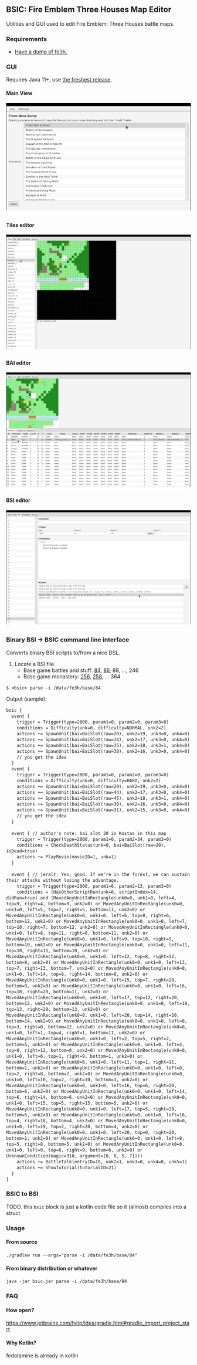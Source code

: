 ## BSIC: Fire Emblem Three Houses Map Editor

Utilities and GUI used to edit Fire Emblem: Three Houses battle maps.

### Requirements
* [Have a dump of fe3h.](https://github.com/three-houses-research-team/Throne-of-Knowledge/wiki/Dump-&-Extract-Game#extract-romfs--exefs-of-base-game)

### GUI

Requires Java 11+, use [the freshest release](https://github.com/three-houses-research-team/bsic/releases).

#### Main View
![](docs/main.png)

#### Tiles editor
![](docs/tiles.png)

#### BAI editor
![](docs/bai_edit.png)

#### BSI editor
![](docs/bsi_edit.png)

### Binary BSI -> BSIC command line interface
Converts binary BSI scripts to/from a nice DSL.

1. Locate a BSI file. 
    * Base game battles and stuff: [84](https://fedatamine.com/en-us/battles/0/a-skirmish-at-dawn), [86](https://fedatamine.com/en-us/battles/1/rivalry-of-the-houses), 88, ..., 246
    * Base game monastery: [256](https://fedatamine.com/en-us/monastery/0), [258](https://fedatamine.com/en-us/monastery/1), ... 364
    
```
$ <bsic> parse -i /data/fe3h/base/84
```

Output (sample):
```
bsic {
  event {
    trigger = Trigger(type=2000, param1=0, param2=0, param3=0)
    conditions = Difficulty(unk=0, difficulty=NORMAL, unk2=2)
    actions += SpawnUnit(bai=BaiSlot(raw=20), unk2=19, unk3=0, unk4=0)
    actions += SpawnUnit(bai=BaiSlot(raw=34), unk2=17, unk3=0, unk4=0)
    actions += SpawnUnit(bai=BaiSlot(raw=35), unk2=18, unk3=1, unk4=0)
    actions += SpawnUnit(bai=BaiSlot(raw=30), unk2=16, unk3=0, unk4=0)
    // you get the idea
  }
  event {
    trigger = Trigger(type=2000, param1=0, param2=0, param3=0)
    conditions = Difficulty(unk=0, difficulty=HARD, unk2=2)
    actions += SpawnUnit(bai=BaiSlot(raw=20), unk2=19, unk3=0, unk4=0)
    actions += SpawnUnit(bai=BaiSlot(raw=44), unk2=17, unk3=0, unk4=0)
    actions += SpawnUnit(bai=BaiSlot(raw=45), unk2=18, unk3=1, unk4=0)
    actions += SpawnUnit(bai=BaiSlot(raw=30), unk2=16, unk3=0, unk4=0)
    actions += SpawnUnit(bai=BaiSlot(raw=31), unk2=15, unk3=0, unk4=0)
    // you get the idea
  }
  
  event { // author's note: bai slot 20 is Kostas in this map
    trigger = Trigger(type=2000, param1=0, param2=34, param3=0)
    conditions = CheckDeathStatus(unk=0, bai=BaiSlot(raw=20), isDead=true)
    actions += PlayMovie(movieID=1, unk=1)
  }
  
  event { // jeralt: Yes, good. If we're in the forest, we can sustain their attacks without losing the advantage.
    trigger = Trigger(type=2000, param1=0, param2=13, param3=0)
    conditions = (HasOtherScriptRun(unk=0, scriptIndex=14, didRun=true) and (MovedAnyUnitInRectangle(unk0=0, unk1=0, left=4, top=9, right=4, bottom=9, unk2=0) or MovedAnyUnitInRectangle(unk0=0, unk1=0, left=5, top=7, right=5, bottom=11, unk2=0) or MovedAnyUnitInRectangle(unk0=0, unk1=0, left=6, top=8, right=6, bottom=12, unk2=0) or MovedAnyUnitInRectangle(unk0=0, unk1=0, left=7, top=10, right=7, bottom=12, unk2=0) or MovedAnyUnitInRectangle(unk0=0, unk1=0, left=8, top=11, right=8, bottom=11, unk2=0) or MovedAnyUnitInRectangle(unk0=0, unk1=0, left=9, top=10, right=9, bottom=10, unk2=0) or MovedAnyUnitInRectangle(unk0=0, unk1=0, left=11, top=10, right=11, bottom=10, unk2=0) or MovedAnyUnitInRectangle(unk0=0, unk1=0, left=12, top=8, right=12, bottom=8, unk2=0) or MovedAnyUnitInRectangle(unk0=0, unk1=0, left=13, top=7, right=13, bottom=7, unk2=0) or MovedAnyUnitInRectangle(unk0=0, unk1=0, left=14, top=8, right=14, bottom=8, unk2=0) or MovedAnyUnitInRectangle(unk0=0, unk1=0, left=15, top=7, right=20, bottom=9, unk2=0) or MovedAnyUnitInRectangle(unk0=0, unk1=0, left=16, top=10, right=20, bottom=11, unk2=0) or MovedAnyUnitInRectangle(unk0=0, unk1=0, left=17, top=12, right=20, bottom=12, unk2=0) or MovedAnyUnitInRectangle(unk0=0, unk1=0, left=19, top=13, right=20, bottom=13, unk2=0) or MovedAnyUnitInRectangle(unk0=0, unk1=0, left=20, top=14, right=20, bottom=14, unk2=0) or MovedAnyUnitInRectangle(unk0=0, unk1=0, left=0, top=3, right=0, bottom=12, unk2=0) or MovedAnyUnitInRectangle(unk0=0, unk1=0, left=1, top=4, right=1, bottom=11, unk2=0) or MovedAnyUnitInRectangle(unk0=0, unk1=0, left=2, top=5, right=2, bottom=5, unk2=0) or MovedAnyUnitInRectangle(unk0=0, unk1=0, left=4, top=0, right=12, bottom=0, unk2=0) or MovedAnyUnitInRectangle(unk0=0, unk1=0, left=6, top=1, right=9, bottom=1, unk2=0) or MovedAnyUnitInRectangle(unk0=0, unk1=0, left=11, top=1, right=11, bottom=1, unk2=0) or MovedAnyUnitInRectangle(unk0=0, unk1=0, left=8, top=2, right=8, bottom=2, unk2=0) or MovedAnyUnitInRectangle(unk0=0, unk1=0, left=10, top=2, right=10, bottom=3, unk2=0) or MovedAnyUnitInRectangle(unk0=0, unk1=0, left=16, top=6, right=20, bottom=6, unk2=0) or MovedAnyUnitInRectangle(unk0=0, unk1=0, left=14, top=6, right=14, bottom=6, unk2=0) or MovedAnyUnitInRectangle(unk0=0, unk1=0, left=15, top=5, right=15, bottom=5, unk2=0) or MovedAnyUnitInRectangle(unk0=0, unk1=0, left=17, top=5, right=20, bottom=5, unk2=0) or MovedAnyUnitInRectangle(unk0=0, unk1=0, left=18, top=4, right=18, bottom=4, unk2=0) or MovedAnyUnitInRectangle(unk0=0, unk1=0, left=19, top=2, right=20, bottom=4, unk2=0) or MovedAnyUnitInRectangle(unk0=0, unk1=0, left=20, top=0, right=20, bottom=1, unk2=0) or MovedAnyUnitInRectangle(unk0=0, unk1=0, left=8, top=5, right=8, bottom=5, unk2=0) or MovedAnyUnitInRectangle(unk0=0, unk1=0, left=9, top=6, right=9, bottom=6, unk2=0) or UnknownCondition(magic=310, argument=[0, 0, 5, 7])))
    actions += BattleTalk(entryID=10, unk2=1, unk3=0, unk4=0, unk5=1)
    actions += ShowTutorial(tutorialID=21)
  }
}
```

### BSIC to BSI

TODO. this `bsic` block is just a kotlin code file so it (almost) compiles into a struct


### Usage

#### From source
```
./gradlew run --args="parse -i /data/fe3h/base/84"
```

#### From binary distribution or whatever
```
java -jar bsic.jar parse -i /data/fe3h/base/84
```

### FAQ
#### How open?
https://www.jetbrains.com/help/idea/gradle.html#gradle_import_project_start

#### Why Kotlin?
fedatamine is already in kotlin
